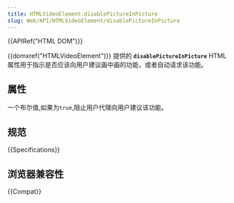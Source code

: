 ```yaml
---
title: HTMLVideoElement.disablePictureInPicture
slug: Web/API/HTMLVideoElement/disablePictureInPicture
---
```

{{APIRef("HTML DOM")}}

{{domxref("HTMLVideoElement")}} 提供的 **`disablePictureInPicture`** HTML 属性用于指示是否应该向用户建议画中画的功能，或者自动请求该功能。

## 属性

一个布尔值,如果为`true`,阻止用户代理向用户建议该功能。

## 规范

{{Specifications}}

## 浏览器兼容性

{{Compat}}
